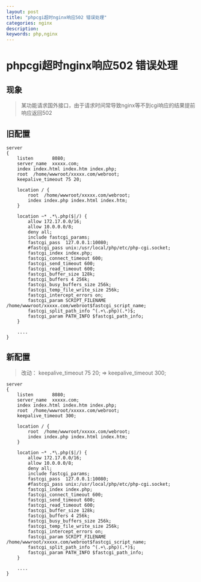 ```yaml
---
layout: post
title: "phpcgi超时nginx响应502 错误处理"
categories: nginx
description: 
keywords: php,nginx
---
```


# phpcgi超时nginx响应502 错误处理

## 现象

> 某功能请求国外接口，由于请求时间常导致nginx等不到cgi响应的结果提前响应返回502

## 旧配置

	server
	{
	    listen       8080;
	    server_name  xxxxx.com;
	    index index.html index.htm index.php;
	    root  /home/wwwroot/xxxxx.com/webroot;
	    keepalive_timeout 75 20;
	
	    location / {
	        root  /home/wwwroot/xxxxx.com/webroot;
	        index index.php index.html index.htm;
	    }
	
	    location ~* .*\.php($|/) {
	        allow 172.17.0.0/16;
	        allow 10.0.0.0/8;
	        deny all;
	        include fastcgi_params;
	        fastcgi_pass  127.0.0.1:10080;
	        #fastcgi_pass unix:/usr/local/php/etc/php-cgi.socket;
	        fastcgi_index index.php;
	        fastcgi_connect_timeout 600;
	        fastcgi_send_timeout 600;
	        fastcgi_read_timeout 600;
	        fastcgi_buffer_size 128k;
	        fastcgi_buffers 4 256k;
	        fastcgi_busy_buffers_size 256k;
	        fastcgi_temp_file_write_size 256k;
	        fastcgi_intercept_errors on;
	        fastcgi_param SCRIPT_FILENAME  /home/wwwroot/xxxxx.com/webroot$fastcgi_script_name;
	        fastcgi_split_path_info ^(.+\.php)(.*)$;
	        fastcgi_param PATH_INFO $fastcgi_path_info;
	    }
	
	    ....
	}

## 新配置

> 改动： keepalive_timeout 75 20; => keepalive_timeout 300;


	server
	{
	    listen       8080;
	    server_name  xxxxx.com;
	    index index.html index.htm index.php;
	    root  /home/wwwroot/xxxxx.com/webroot;
	    keepalive_timeout 300;
	
	    location / {
	        root  /home/wwwroot/xxxxx.com/webroot;
	        index index.php index.html index.htm;
	    }
	
	    location ~* .*\.php($|/) {
	        allow 172.17.0.0/16;
	        allow 10.0.0.0/8;
	        deny all;
	        include fastcgi_params;
	        fastcgi_pass  127.0.0.1:10080;
	        #fastcgi_pass unix:/usr/local/php/etc/php-cgi.socket;
	        fastcgi_index index.php;
	        fastcgi_connect_timeout 600;
	        fastcgi_send_timeout 600;
	        fastcgi_read_timeout 600;
	        fastcgi_buffer_size 128k;
	        fastcgi_buffers 4 256k;
	        fastcgi_busy_buffers_size 256k;
	        fastcgi_temp_file_write_size 256k;
	        fastcgi_intercept_errors on;
	        fastcgi_param SCRIPT_FILENAME  /home/wwwroot/xxxxx.com/webroot$fastcgi_script_name;
	        fastcgi_split_path_info ^(.+\.php)(.*)$;
	        fastcgi_param PATH_INFO $fastcgi_path_info;
	    }
	
	    ....
	}